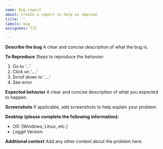 ```yaml
---
name: Bug report
about: Create a report to help us improve
title: ''
labels: bug
assignees: 77Z

---
```


**Describe the bug**
A clear and concise description of what the bug is.

**To Reproduce**
Steps to reproduce the behavior:
1. Go to '...'
2. Click on '....'
3. Scroll down to '....'
4. See error

**Expected behavior**
A clear and concise description of what you expected to happen.

**Screenshots**
If applicable, add screenshots to help explain your problem.

**Desktop (please complete the following information):**
 - OS: [Windows, Linux, etc.]
 - Loggit Version

**Additional context**
Add any other context about the problem here.
